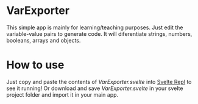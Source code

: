 # VarExporter
This simple app is mainly for learning/teaching purposes. Just edit the variable-value pairs to generate code. It will diferentiate strings, numbers, booleans, arrays and objects.

# How to use
Just copy and paste the contents of *VarExporter.svelte* into [Svelte Repl](https://svelte.dev/repl/) to see it running!
Or download and save *VarExporter.svelte* in your svelte project folder and import it in your main app.

